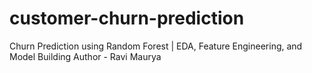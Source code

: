 # customer-churn-prediction
Churn Prediction using Random Forest | EDA, Feature Engineering, and Model Building
Author - Ravi Maurya
